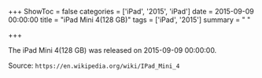 +++
ShowToc = false
categories = ['iPad', '2015', 'iPad']
date = 2015-09-09 00:00:00
title = "iPad Mini 4(128 GB)"
tags = ['iPad', '2015']
summary = " "

+++

The iPad Mini 4(128 GB) was released on 2015-09-09 00:00:00.

Source: `https://en.wikipedia.org/wiki/IPad_Mini_4`
